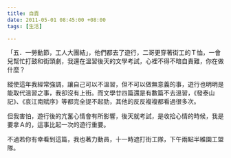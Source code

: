 ```yaml
---
title: 自責
date: 2011-05-01 08:45:00 +08:00
tags: [生活]

---
```


「五．一勞動節，工人大團結」，他們都去了遊行，二哥更穿著街工的Ｔ恤，一會兒幫忙打鼓和街頭劇，我還在溫習後天的文學考試，心裡不得不暗自責難，你在做什麼？  
  
縱使這年我經常強調，讓自己可以不溫習，但不可以做無意義的事，遊行也明明是能取代溫習之事，我卻沒有上街。而文學廿四篇還是有數篇不去溫習，《發泰山記》、《哀江南賦序》等都完全提不起勁，其他的反反複複都看過很多次。  
  
但我害怕，遊行後的亢奮心情會有所影響，後天就考試，是收拾心情的時候，我是要拿Ａ的，這事比起一次的遊行重要。  
  
不過若你有幸看到這篇，我也著力動員，十一時遮打街工隊，下午兩點半維園工盟隊。
